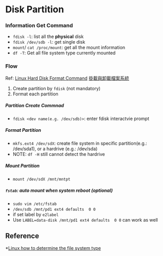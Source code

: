 # Disk Partition
### Information Get Command
* `fdisk -l`: list all the **physical** disk
 * `fdisk /dev/sdb -l`: get single disk
* `mount`/ `cat /proc/mount`: get all the mount information
* `df -T`: Get all file system type currently mounted

### Flow
Ref:
[Linux Hard Disk Format Command](http://www.cyberciti.biz/faq/linux-disk-format/)
[掛載與卸載檔案系統](https://www.freebsd.org/doc/zh_TW/books/handbook/mount-unmount.html)
1. Create partition by `fdisk` (not mandatory)
2. Format each partition

##### Partition Create Commnad
* `fdisk <dev name(e.g. /dev/sdb)>`: enter fdisk interactvie prompt

##### Format Partition
* `mkfs.ext4 /dev/sdX`: create file system in specific partition(e.g.: /dev/sda1), or a hardrive (e.g.: /dev/sda)
 * NOTE: `df -H` still cannot detect the hardrive

##### Mount Partition
* `mount /dev/sdX /mnt/mntpt`

##### `fstab`: auto mount when system reboot (optional)
* `sudo vim /etc/fstab`
 * `/dev/sdb /mnt/pd1 ext4 defaults  0 0`
 * if set label by `e2label`
  * Use `LABEL=data-disk /mnt/pd1 ext4 defaults  0 0` can work as well


## Reference
*[Linux how to determine the file system type](http://www.cyberciti.biz/faq/linux-how-to-determine-find-out-file-system-type/)